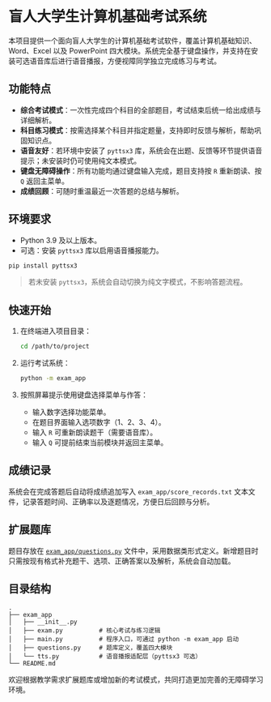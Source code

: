 # 盲人大学生计算机基础考试系统

本项目提供一个面向盲人大学生的计算机基础考试软件，覆盖计算机基础知识、Word、Excel 以及 PowerPoint 四大模块。系统完全基于键盘操作，并支持在安装可选语音库后进行语音播报，方便视障同学独立完成练习与考试。

## 功能特点

- **综合考试模式**：一次性完成四个科目的全部题目，考试结束后统一给出成绩与详细解析。
- **科目练习模式**：按需选择某个科目并指定题量，支持即时反馈与解析，帮助巩固知识点。
- **语音友好**：若环境中安装了 `pyttsx3` 库，系统会在出题、反馈等环节提供语音提示；未安装时仍可使用纯文本模式。
- **键盘无障碍操作**：所有功能均通过键盘输入完成，题目支持按 `R` 重新朗读、按 `Q` 返回主菜单。
- **成绩回顾**：可随时重温最近一次答题的总结与解析。

## 环境要求

- Python 3.9 及以上版本。
- 可选：安装 `pyttsx3` 库以启用语音播报能力。

```bash
pip install pyttsx3
```

> 若未安装 `pyttsx3`，系统会自动切换为纯文字模式，不影响答题流程。

## 快速开始

1. 在终端进入项目目录：

   ```bash
   cd /path/to/project
   ```

2. 运行考试系统：

   ```bash
   python -m exam_app
   ```

3. 按照屏幕提示使用键盘选择菜单与作答：

   - 输入数字选择功能菜单。
   - 在题目界面输入选项数字（1、2、3、4）。
   - 输入 `R` 可重新朗读题干（需要语音库）。
   - 输入 `Q` 可提前结束当前模块并返回主菜单。

## 成绩记录

系统会在完成答题后自动将成绩追加写入 `exam_app/score_records.txt` 文本文件，记录答题时间、正确率以及逐题情况，方便日后回顾与分析。

## 扩展题库

题目存放在 [`exam_app/questions.py`](exam_app/questions.py) 文件中，采用数据类形式定义。新增题目时只需按现有格式补充题干、选项、正确答案以及解析，系统会自动加载。

## 目录结构

```
.
├── exam_app
│   ├── __init__.py
│   ├── exam.py          # 核心考试与练习逻辑
│   ├── main.py          # 程序入口，可通过 python -m exam_app 启动
│   ├── questions.py     # 题库定义，覆盖四大模块
│   └── tts.py           # 语音播报适配层（pyttsx3 可选）
└── README.md
```

欢迎根据教学需求扩展题库或增加新的考试模式，共同打造更加完善的无障碍学习环境。
